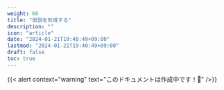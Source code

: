 ```yaml
---
weight: 66
title: "仮説を形成する"
description: ""
icon: "article"
date: "2024-01-21T19:40:49+09:00"
lastmod: "2024-01-21T19:40:49+09:00"
draft: false
toc: true
---
```

{{< alert context="warning" text="このドキュメントは作成中です！👷" />}}